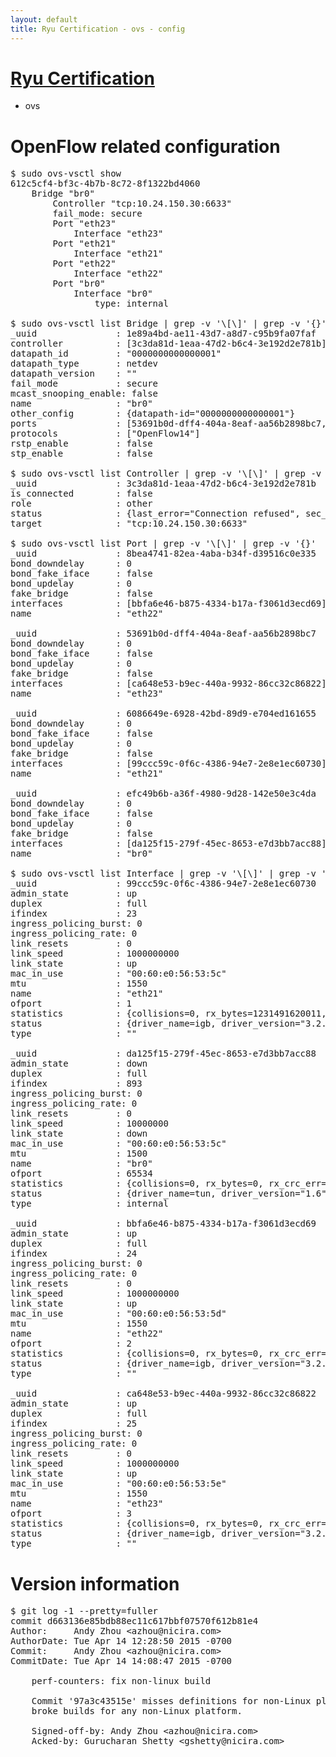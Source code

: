 ```yaml
---
layout: default
title: Ryu Certification - ovs - config
---
```

# [Ryu Certification](http://osrg.github.io/ryu/certification.html)
* ovs 

# OpenFlow related configuration
<pre>
$ sudo ovs-vsctl show
612c5cf4-bf3c-4b7b-8c72-8f1322bd4060
    Bridge "br0"
        Controller "tcp:10.24.150.30:6633"
        fail_mode: secure
        Port "eth23"
            Interface "eth23"
        Port "eth21"
            Interface "eth21"
        Port "eth22"
            Interface "eth22"
        Port "br0"
            Interface "br0"
                type: internal

$ sudo ovs-vsctl list Bridge | grep -v '\[\]' | grep -v '{}'
_uuid               : 1e89a4bd-ae11-43d7-a8d7-c95b9fa07faf
controller          : [3c3da81d-1eaa-47d2-b6c4-3e192d2e781b]
datapath_id         : "0000000000000001"
datapath_type       : netdev
datapath_version    : "<built-in>"
fail_mode           : secure
mcast_snooping_enable: false
name                : "br0"
other_config        : {datapath-id="0000000000000001"}
ports               : [53691b0d-dff4-404a-8eaf-aa56b2898bc7, 6086649e-6928-42bd-89d9-e704ed161655, 8bea4741-82ea-4aba-b34f-d39516c0e335, efc49b6b-a36f-4980-9d28-142e50e3c4da]
protocols           : ["OpenFlow14"]
rstp_enable         : false
stp_enable          : false

$ sudo ovs-vsctl list Controller | grep -v '\[\]' | grep -v '{}'
_uuid               : 3c3da81d-1eaa-47d2-b6c4-3e192d2e781b
is_connected        : false
role                : other
status              : {last_error="Connection refused", sec_since_connect="647", sec_since_disconnect="2", state=BACKOFF}
target              : "tcp:10.24.150.30:6633"

$ sudo ovs-vsctl list Port | grep -v '\[\]' | grep -v '{}'
_uuid               : 8bea4741-82ea-4aba-b34f-d39516c0e335
bond_downdelay      : 0
bond_fake_iface     : false
bond_updelay        : 0
fake_bridge         : false
interfaces          : [bbfa6e46-b875-4334-b17a-f3061d3ecd69]
name                : "eth22"

_uuid               : 53691b0d-dff4-404a-8eaf-aa56b2898bc7
bond_downdelay      : 0
bond_fake_iface     : false
bond_updelay        : 0
fake_bridge         : false
interfaces          : [ca648e53-b9ec-440a-9932-86cc32c86822]
name                : "eth23"

_uuid               : 6086649e-6928-42bd-89d9-e704ed161655
bond_downdelay      : 0
bond_fake_iface     : false
bond_updelay        : 0
fake_bridge         : false
interfaces          : [99ccc59c-0f6c-4386-94e7-2e8e1ec60730]
name                : "eth21"

_uuid               : efc49b6b-a36f-4980-9d28-142e50e3c4da
bond_downdelay      : 0
bond_fake_iface     : false
bond_updelay        : 0
fake_bridge         : false
interfaces          : [da125f15-279f-45ec-8653-e7d3bb7acc88]
name                : "br0"

$ sudo ovs-vsctl list Interface | grep -v '\[\]' | grep -v '{}'
_uuid               : 99ccc59c-0f6c-4386-94e7-2e8e1ec60730
admin_state         : up
duplex              : full
ifindex             : 23
ingress_policing_burst: 0
ingress_policing_rate: 0
link_resets         : 0
link_speed          : 1000000000
link_state          : up
mac_in_use          : "00:60:e0:56:53:5c"
mtu                 : 1550
name                : "eth21"
ofport              : 1
statistics          : {collisions=0, rx_bytes=1231491620011, rx_crc_err=0, rx_dropped=0, rx_errors=0, rx_frame_err=0, rx_over_err=0, rx_packets=821366080, tx_bytes=0, tx_dropped=0, tx_errors=0, tx_packets=0}
status              : {driver_name=igb, driver_version="3.2.10-k", firmware_version="2.10-9"}
type                : ""

_uuid               : da125f15-279f-45ec-8653-e7d3bb7acc88
admin_state         : down
duplex              : full
ifindex             : 893
ingress_policing_burst: 0
ingress_policing_rate: 0
link_resets         : 0
link_speed          : 10000000
link_state          : down
mac_in_use          : "00:60:e0:56:53:5c"
mtu                 : 1500
name                : "br0"
ofport              : 65534
statistics          : {collisions=0, rx_bytes=0, rx_crc_err=0, rx_dropped=0, rx_errors=0, rx_frame_err=0, rx_over_err=0, rx_packets=0, tx_bytes=0, tx_dropped=0, tx_errors=0, tx_packets=0}
status              : {driver_name=tun, driver_version="1.6", firmware_version="N/A"}
type                : internal

_uuid               : bbfa6e46-b875-4334-b17a-f3061d3ecd69
admin_state         : up
duplex              : full
ifindex             : 24
ingress_policing_burst: 0
ingress_policing_rate: 0
link_resets         : 0
link_speed          : 1000000000
link_state          : up
mac_in_use          : "00:60:e0:56:53:5d"
mtu                 : 1550
name                : "eth22"
ofport              : 2
statistics          : {collisions=0, rx_bytes=0, rx_crc_err=0, rx_dropped=0, rx_errors=0, rx_frame_err=0, rx_over_err=0, rx_packets=0, tx_bytes=630101423021, tx_dropped=0, tx_errors=0, tx_packets=420231156}
status              : {driver_name=igb, driver_version="3.2.10-k", firmware_version="2.10-9"}
type                : ""

_uuid               : ca648e53-b9ec-440a-9932-86cc32c86822
admin_state         : up
duplex              : full
ifindex             : 25
ingress_policing_burst: 0
ingress_policing_rate: 0
link_resets         : 0
link_speed          : 1000000000
link_state          : up
mac_in_use          : "00:60:e0:56:53:5e"
mtu                 : 1550
name                : "eth23"
ofport              : 3
statistics          : {collisions=0, rx_bytes=0, rx_crc_err=0, rx_dropped=0, rx_errors=0, rx_frame_err=0, rx_over_err=0, rx_packets=0, tx_bytes=40844391000, tx_dropped=0, tx_errors=0, tx_packets=27229594}
status              : {driver_name=igb, driver_version="3.2.10-k", firmware_version="2.10-9"}
type                : ""
</pre>

# Version information
<pre>
$ git log -1 --pretty=fuller
commit d663136e85bdb88ec11c617bbf07570f612b81e4
Author:     Andy Zhou &lt;azhou@nicira.com&gt;
AuthorDate: Tue Apr 14 12:28:50 2015 -0700
Commit:     Andy Zhou &lt;azhou@nicira.com&gt;
CommitDate: Tue Apr 14 14:08:47 2015 -0700

    perf-counters: fix non-linux build
    
    Commit '97a3c43515e' misses definitions for non-Linux platforms thus
    broke builds for any non-Linux platform.
    
    Signed-off-by: Andy Zhou &lt;azhou@nicira.com&gt;
    Acked-by: Gurucharan Shetty &lt;gshetty@nicira.com&gt;
</pre>
